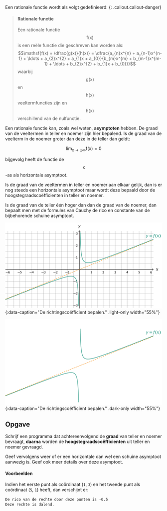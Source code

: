 Een rationale functie wordt als volgt gedefinieerd:
{: .callout.callout-danger}
> #### Rationale functie
> Een rationale functie $$\mathsf{f(x)}$$ is een reële functie die geschreven kan worden als:
> $$\mathsf{f(x) = \dfrac{g(x)}{h(x)} = \dfrac{a_{n}x^{n} + a_{n-1}x^{n-1} + \ldots + a_{2}x^{2} + a_{1}x + a_{0}}{b_{m}x^{m} + b_{m-1}x^{m-1} + \ldots + b_{2}x^{2} + b_{1}x + b_{0}}}$$
> waarbij $$\mathsf{g(x)}$$ en $$\mathsf{h(x)}$$ veeltermfuncties zijn en $$\mathsf{h(x)}$$ verschillend van de nulfunctie.


Een rationale functie kan, zoals wel weten, **asymptoten** hebben. De graad van de veeltermen in teller en noemer zijn hier bepalend. Is de graad van de veelterm in de noemer groter dan deze in de teller dan geldt:

$$\mathsf{\lim_{x\to\pm \infty}f(x) = 0}$$

bijgevolg heeft de functie de $$\mathsf{x}$$-as als horizontale asymptoot.

Is de graad van de veeltermen in teller en noemer aan elkaar gelijk, dan is er nog steeds een horizontale asymptoot maar wordt deze bepaald door de hoogstegraadscoëfficienten in teller en noemer.

Is de graad van de teller één hoger dan dan de graad van de noemer, dan bepaalt men met de formules van Cauchy de rico en constante van de bijbehorende schuine asymptoot.

![De richtingscoëfficient bepalen.](media/image.png "De richtingscoëfficient bepalen."){:data-caption="De richtingscoëfficient bepalen." .light-only width="55%"}

![De richtingscoëfficient bepalen.](media/image_dark.png "EDe richtingscoëfficient bepalen."){:data-caption="De richtingscoëfficient bepalen." .dark-only width="55%"}

## Opgave
Schrijf een programma dat achtereenvolgend de **graad** van teller en noemer bevraagt, **daarna** worden de **hoogstegraadscoëfficienten** uit teller en noemer gevraagd.

Geef vervolgens weer of er een horizontale dan wel een schuine asymptoot aanwezig is. Geef ook meer details over deze asymptoot.

#### Voorbeelden
Indien het eerste punt als coördinaat (`1`, `3`) en het tweede punt als coördinaat (`5`, `1`) heeft, dan verschijnt er:
```
De rico van de rechte door deze punten is -0.5
Deze rechte is dalend.
```
